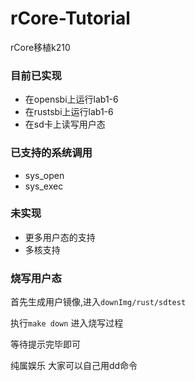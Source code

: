# rCore-Tutorial
rCore移植k210

### 目前已实现
* 在opensbi上运行lab1-6
* 在rustsbi上运行lab1-6
* 在sd卡上读写用户态

### 已支持的系统调用
* sys_open
* sys_exec

### 未实现
 * 更多用户态的支持
 * 多核支持


### 烧写用户态

  首先生成用户镜像,进入`downImg/rust/sdtest` 
  
  执行`make down` 进入烧写过程 
  
  等待提示完毕即可
  
  纯属娱乐 大家可以自己用dd命令
